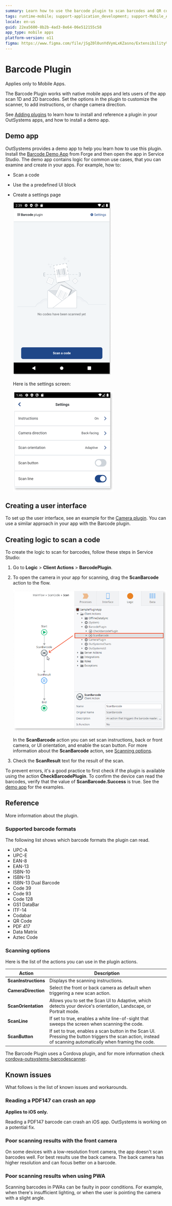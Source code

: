 ```yaml
---
summary: Learn how to use the barcode plugin to scan barcodes and QR codes.
tags: runtime-mobile; support-application_development; support-Mobile_Apps;
locale: en-us
guid: 22ea5600-8b2b-4ad3-8e64-06e512155c58
app_type: mobile apps
platform-version: o11
figma: https://www.figma.com/file/jSgZ0l0unYdVymLxKZasno/Extensibility%20and%20Integration?node-id=807:385
---
```

 
# Barcode Plugin

<div class="info" markdown="1">

Applies only to Mobile Apps.

</div>

The Barcode Plugin works with native mobile apps and lets users of the app scan 1D and 2D barcodes. Set the options in the plugin to customize the scanner, to add instructions, or change camera direction.

<div class="info" markdown="1">

See [Adding plugins](../intro.md#adding-plugins) to learn how to install and reference a plugin in your OutSystems apps, and how to install a demo app.

</div>

## Demo app

OutSystems provides a demo app to help you learn how to use this plugin. Install the [Barcode Demo App](https://www.outsystems.com/forge/component-versions/1403) from Forge and then open the app in Service Studio. The demo app contains logic for common use cases, that you can examine and create in your apps. For example, how to:

* Scan a code
* Use the a predefined UI block
* Create a settings page

    ![Screenshot of the main screen in the Barcode Demo App showing options to scan a code, use a UI block, and create a settings page](images/sample-app-main-ss.png "Main Screen of the Barcode Demo App")

    Here is the settings screen:

    ![Screenshot of the settings screen in the Barcode Demo App with options to customize the scanner](images/sample-app-settings-ss.png "Settings Screen of the Barcode Demo App")

## Creating a user interface

To set up the user interface, see an example for the [Camera plugin](../camera/intro.md#creating-a-user-interface). You can use a similar approach in your app with the Barcode plugin.

## Creating logic to scan a code

To create the logic to scan for barcodes, follow these steps in Service Studio:

1. Go to **Logic** > **Client Actions** > **BarcodePlugin**.

2. To open the camera in your app for scanning, drag the **ScanBarcode** action to the flow.

    ![Screenshot showing the ScanBarcode action in Service Studio's client actions for the Barcode Plugin](images/client-action-ss.png "Service Studio Client Actions for Barcode Plugin")

    In the **ScanBarcode** action you can set scan instructions, back or front camera, or UI orientation, and enable the scan button. For more information about the **ScanBarcode** action, see [Scanning options](#scanning-options).

3. Check the **ScanResult** text for the result of the scan.

To prevent errors, it's a good practice to first check if the plugin is available using the action **CheckBarcodePlugin**. To confirm the device can read the barcodes, verify that the value of **ScanBarcode.Success** is true. See the [demo app](#demo-app) for the examples.

## Reference

More information about the plugin.

### Supported barcode formats

The following list shows which barcode formats the plugin can read.

* UPC-A
* UPC-E
* EAN-8
* EAN-13
* ISBN-10
* ISBN-13
* ISBN-13 Dual Barcode
* Code 39
* Code 93
* Code 128
* GS1 DataBar
* ITF-14
* Codabar
* QR Code
* PDF 417
* Data Matrix
* Aztec Code

### Scanning options

Here is the list of the actions you can use in the plugin actions.

| Action                   | Description                                   | 
| ------------------------ | --------------------------------------------- | 
| **ScanInstructions**    | Displays the scanning instructions. |
| **CameraDirection**    | Select the front or back camera as default when triggering a new scan action. |
| **ScanOrientation**    | Allows you to set the Scan UI to Adaptive, which detects your device's orientation, Landscape, or Portrait mode. |
| **ScanLine**    | If set to true, enables a white line-of-sight that sweeps the screen when scanning the code. |
| **ScanButton**    | If set to true, enables a scan button in the Scan UI. Pressing the button triggers the scan action, instead of scanning automatically when framing the code. |

The Barcode Plugin uses a Cordova plugin, and for more information check [cordova-outsystems-barcodescanner](https://github.com/OutSystems/cordova-outsystems-barcodescanner).

## Known issues

What follows is the list of known issues and workarounds.  

### Reading a PDF147 can crash an app

**Applies to iOS only.**

Reading a PDF147 barcode can crash an iOS app. OutSystems is working on a potential fix.

### Poor scanning results with the front camera

On some devices with a low-resolution front camera, the app doesn't scan barcodes well. For best results use the back camera. The back camera has higher resolution and can focus better on a barcode.

### Poor scanning results when using PWA

Scanning barcodes in PWAs can be faulty in poor conditions. For example, when there's insufficient lighting, or when the user is pointing the camera with a slight angle.
